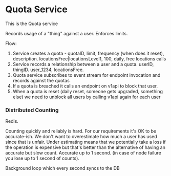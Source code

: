 # Quota Service

This is the Quota service

Records usage of a "thing" against a user. Enforces limits.

Flow:
1. Service creates a quota - quotaID, limit, frequency (when does it reset), description. locationsFree|locationsLevel1, 100, daily, free locations calls
2. Service records a relationship between a user and a quota. userID, thingID. user_1234, locationsFree.  
3. Quota service subscribes to event stream for endpoint invocation and records against the quotas
4. If a quota is breached it calls an endpoint on v1api to block that user. 
5. When a quota is reset (daily reset, someone gets upgraded, something else) we need to unblock all users by calling v1api again for each user


### Distributed Counting
Redis.

Counting quickly and reliably is hard. For our requirements it's OK to be accurate-ish. We don't want to overestimate how much a user has used since that is unfair. Under estimating means that we potentially take a loss if the operation is expensive but that's better than the alternative of having an accurate but slow count. Accurate up to 1 second. (in case of node failure you lose up to 1 second of counts).

Background loop which every second syncs to the DB

